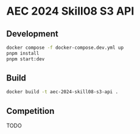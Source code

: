 # AEC 2024 Skill08 S3 API

## Development

```sh
docker compose -f docker-compose.dev.yml up
pnpm install
pnpm start:dev
```

## Build

```sh
docker build -t aec-2024-skill08-s3-api .
```

## Competition

TODO
